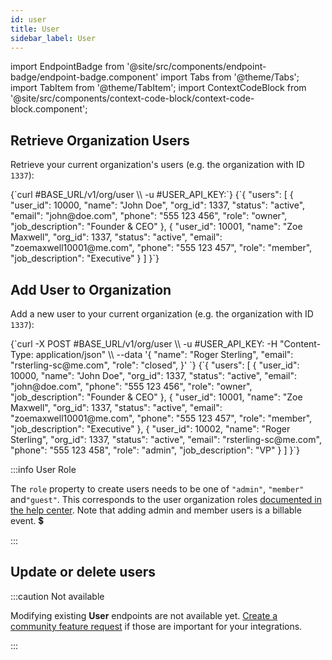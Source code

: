 ```yaml
---
id: user
title: User
sidebar_label: User
---
```


import EndpointBadge from '@site/src/components/endpoint-badge/endpoint-badge.component'
import Tabs from '@theme/Tabs';
import TabItem from '@theme/TabItem';
import ContextCodeBlock from '@site/src/components/context-code-block/context-code-block.component';

## Retrieve Organization Users

<EndpointBadge method="GET" url="https://api.tapeapp.com/v1/org/user" />

Retrieve your current organization's users (e.g. the organization with ID `1337`):

<ContextCodeBlock language="shell" title='➡️      Request'>
{`curl #BASE_URL/v1/org/user \\
  -u #USER_API_KEY:`}
</ContextCodeBlock>

<ContextCodeBlock language="json" title='⬅️      Response'>
{`{
  "users": [
    {
      "user_id": 10000,
      "name": "John Doe",
      "org_id": 1337,
      "status": "active",
      "email": "john@doe.com",
      "phone": "555 123 456",
      "role": "owner",
      "job_description": "Founder & CEO"
    },
    {
      "user_id": 10001,
      "name": "Zoe Maxwell",
      "org_id": 1337,
      "status": "active",
      "email": "zoemaxwell10001@me.com",
      "phone": "555 123 457",
      "role": "member",
      "job_description": "Executive"
    }
  ]
}`}
</ContextCodeBlock>

## Add User to Organization

<EndpointBadge method="POST" url="https://api.tapeapp.com/v1/org/user" />

Add a new user to your current organization (e.g. the organization with ID `1337`):

<ContextCodeBlock language="shell" title='➡️      Request'>
{`curl -X POST #BASE_URL/v1/org/user \\
  -u #USER_API_KEY:
  -H "Content-Type: application/json" \\
  --data '{
    "name": "Roger Sterling",
    "email": "rsterling-sc@me.com",
    "role": "closed",
  }' 
  `}
</ContextCodeBlock>

<ContextCodeBlock language="json" title='⬅️      Response'>
{`{
  "users": [
    {
      "user_id": 10000,
      "name": "John Doe",
      "org_id": 1337,
      "status": "active",
      "email": "john@doe.com",
      "phone": "555 123 456",
      "role": "owner",
      "job_description": "Founder & CEO"
    },
    {
      "user_id": 10001,
      "name": "Zoe Maxwell",
      "org_id": 1337,
      "status": "active",
      "email": "zoemaxwell10001@me.com",
      "phone": "555 123 457",
      "role": "member",
      "job_description": "Executive"
    },
    {
      "user_id": 10002,
      "name": "Roger Sterling",
      "org_id": 1337,
      "status": "active",
      "email": "rsterling-sc@me.com",
      "phone": "555 123 458",
      "role": "admin",
      "job_description": "VP"
    }
  ]
}`}
</ContextCodeBlock>

:::info User Role

The `role` property to create users needs to be one of `"admin"`, `"member"` and`"guest"`. This corresponds to the user organization roles [documented in the help center](https://help.tapeapp.com/en/articles/8000930-intro-to-workspaces). Note that adding admin and member users is a billable event. 💲

:::

## Update or delete users

:::caution Not available

Modifying existing **User** endpoints are not available yet. [Create a community feature request](https://community.tapeapp.com/c/requests/8) if those are important for your integrations.

:::

